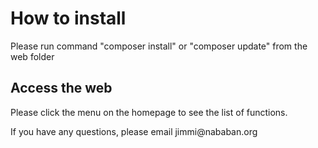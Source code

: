 <h1>How to install</h1>

<p>Please run command "composer install" or "composer update" from the web folder</p>

<h2>Access the web</h2>

<p>Please click the menu on the homepage to see the list of functions.</p>

<p>If you have any questions, please email jimmi@nababan.org</p> 